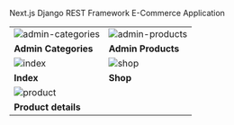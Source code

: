 Next.js Django REST Framework E-Commerce Application


|   |   |
|---|---|
| ![admin-categories](https://github.com/imilqar/ndrf-commerce/assets/103822896/766a179d-3223-4a14-a35f-a19bb0bfdc88) | ![admin-products](https://github.com/imilqar/ndrf-commerce/assets/103822896/4f598bee-48e0-4979-b33e-4b23776ad42d) |
| **Admin Categories** | **Admin Products** |
| ![index](https://github.com/imilqar/ndrf-commerce/assets/103822896/5d5f4a10-35a1-4a1c-b688-d4cd5cdfc3c3) | ![shop](https://github.com/imilqar/ndrf-commerce/assets/103822896/fd6da9dd-f5e2-4d2c-9797-bec9f8c61f48) |
| **Index** | **Shop** |
| ![product](https://github.com/imilqar/ndrf-commerce/assets/103822896/4bf594c9-4701-4848-84fc-b5bbe2fe6449)  
| **Product details** |
